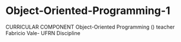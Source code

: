 # Object-Oriented-Programming-1
CURRICULAR COMPONENT Object-Oriented Programming  () teacher Fabricio Vale- UFRN Discipline
